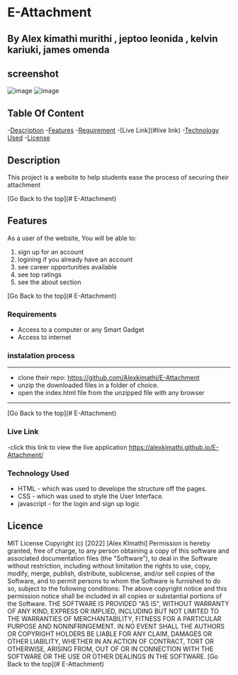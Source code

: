 # E-Attachment


## By Alex kimathi murithi , jeptoo leonida , kelvin kariuki, james omenda

## screenshot
![image](./assests/images/Landing%20Page.png)
![image](./assests/images/Property%20Page.png)

## Table Of Content

-[Description](#description)
-[Features](#features)
-[Requirement](#requirement)
-[Live Link](#live link)
-[Technology Used](#technology-used)
-[License](#license)


## Description 

<p>This project is a website to help students ease the process of securing their attachment</p>

[Go Back to the top](# E-Attachment)

## Features

As a user of the website, You will be able to:

1. sign up for an account 
2. logining if you already have an account
3. see career opportunities available
4. see top ratings
5. see the about section

[Go Back to the top](# E-Attachment)

### Requirements
* Access to a computer or any Smart Gadget
* Access to internet

### instalation process 

***
* clone their repo: https://github.com/Alexkimathi/E-Attachment
* unzip the downloaded files in a folder of choice.
* open the index.html file from the unzipped file with any browser

***

[Go Back to the top](# E-Attachment)

### Live Link

-click this link to view the live application https://alexkimathi.github.io/E-Attachment/


### Technology Used

* HTML - which was used to develope the structure off the pages.
* CSS - which was used to style the User Interface.
* javascript - for the login and sign up logic


## Licence
MIT License
Copyright (c) [2022] [Alex KImathi]
Permission is hereby granted, free of charge, to any person obtaining a copy
of this software and associated documentation files (the "Software"), to deal
in the Software without restriction, including without limitation the rights
to use, copy, modify, merge, publish, distribute, sublicense, and/or sell
copies of the Software, and to permit persons to whom the Software is
furnished to do so, subject to the following conditions:
The above copyright notice and this permission notice shall be included in all
copies or substantial portions of the Software.
THE SOFTWARE IS PROVIDED "AS IS", WITHOUT WARRANTY OF ANY KIND, EXPRESS OR
IMPLIED, INCLUDING BUT NOT LIMITED TO THE WARRANTIES OF MERCHANTABILITY,
FITNESS FOR A PARTICULAR PURPOSE AND NONINFRINGEMENT. IN NO EVENT SHALL THE
AUTHORS OR COPYRIGHT HOLDERS BE LIABLE FOR ANY CLAIM, DAMAGES OR OTHER
LIABILITY, WHETHER IN AN ACTION OF CONTRACT, TORT OR OTHERWISE, ARISING FROM,
OUT OF OR IN CONNECTION WITH THE SOFTWARE OR THE USE OR OTHER DEALINGS IN THE
SOFTWARE.
[Go Back to the top](# E-Attachment)



